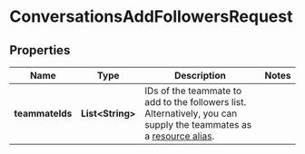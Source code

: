 

# ConversationsAddFollowersRequest


## Properties

| Name | Type | Description | Notes |
|------------ | ------------- | ------------- | -------------|
|**teammateIds** | **List&lt;String&gt;** | IDs of the teammate to add to the followers list. Alternatively, you can supply the teammates as a [resource alias](https://dev.frontapp.com/docs/resource-aliases-1). |  |



